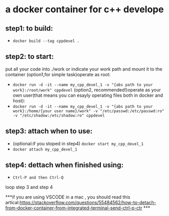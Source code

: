 # a docker container for c++ develope

## step1: to build:
- `docker build --tag cppdevel .`

## step2: to start:
put all your code into ./work or indicate your work path and mount it to the container
(option1,for simple task)operate as root:
- `docker run -d -it --name my_cpp_devel_1 -v "{abs path to your work}:/root/work" cppdevel`
(option2, recommended!)operate as your own user(that means you can esayly operating files both in docker and host):
- `docker run -d -it --name my_cpp_devel_1 -v "{abs path to your work}:/home/{your user name}/work" -v "/etc/passwd:/etc/passwd:ro" -v "/etc/shadow:/etc/shadow:ro" cppdevel`
## step3: attach when to use:
- (optional:if you stoped in step4) `docker start my_cpp_devel_1`
- `docker attach my_cpp_devel_1`

## step4: dettach when finished using:
- `Ctrl-P and then Ctrl-Q`

loop step 3 and step 4

***if you are using VSCODE in a mac , you should read this artical:https://stackoverflow.com/questions/55484562/how-to-detach-from-docker-container-from-integrated-terminal-send-ctrl-p-ctr ***
